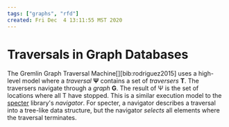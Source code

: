 ```yaml
---
tags: ["graphs", "rfd"]
created: Fri Dec  4 13:11:55 MST 2020
---
```


# Traversals in Graph Databases

The Gremlin Graph Traversal Machine[][bib:rodriguez2015] uses a high-level model where a _traversal_ **Ψ** contains a set of _traversers_ **T**. The traversers navigate through a _graph_ **G**. The result of Ψ is the set of locations where all T have stopped. This is a similar execution model to the [specter](https://github.com/redplanetlabs/specter) library's _navigator_. For specter, a navigator describes a traversal into a tree-like data structure, but the navigator _selects_ all elements where the traversal terminates.
